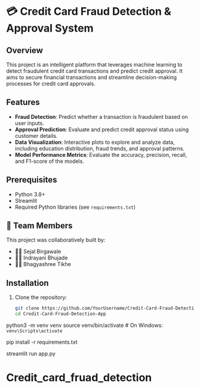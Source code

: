 # 💳 Credit Card Fraud Detection & Approval System

## Overview
This project is an intelligent platform that leverages machine learning to detect fraudulent credit card transactions and predict credit approval. It aims to secure financial transactions and streamline decision-making processes for credit card approvals.

## Features
- **Fraud Detection**: Predict whether a transaction is fraudulent based on user inputs.
- **Approval Prediction**: Evaluate and predict credit approval status using customer details.
- **Data Visualization**: Interactive plots to explore and analyze data, including education distribution, fraud trends, and approval patterns.
- **Model Performance Metrics**: Evaluate the accuracy, precision, recall, and F1-score of the models.

## Prerequisites
- Python 3.8+
- Streamlit
- Required Python libraries (see `requirements.txt`)

## 👥 Team Members

This project was collaboratively built by:

- 👩‍💻 Sejal Birgawale 
- 👩‍💻 Indrayani Bhujade  
- 👨‍💻 Bhagyashree Tikhe 

## Installation
1. Clone the repository:
   ```bash
   git clone https://github.com/YourUsername/Credit-Card-Fraud-Detection-App.git
   cd Credit-Card-Fraud-Detection-App
python3 -m venv venv
source venv/bin/activate  # On Windows: `venv\Scripts\activate`

pip install -r requirements.txt

streamlit run app.py

# Credit_card_fruad_detection

